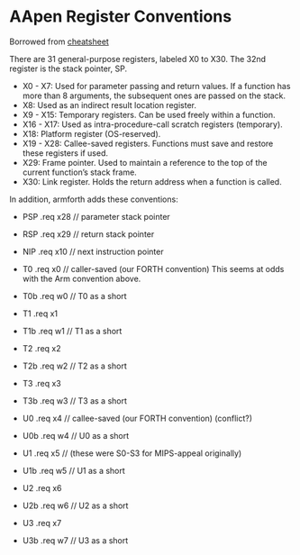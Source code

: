 # AApen Register Conventions

Borrowed from [cheatsheet](https://dede.dev/posts/ARM64-Calling-Convention-Cheat-Sheet/)

There are 31 general-purpose registers, labeled X0 to X30. 
The 32nd register is the stack pointer, SP.

 * X0 - X7: Used for parameter passing and return values. If a function has more than 8 arguments, the subsequent ones are passed on the stack.
 * X8: Used as an indirect result location register.
 * X9 - X15: Temporary registers. Can be used freely within a function.
 * X16 - X17: Used as intra-procedure-call scratch registers (temporary).
 * X18: Platform register (OS-reserved).
 * X19 - X28: Callee-saved registers. Functions must save and restore these registers if used.
 * X29: Frame pointer. Used to maintain a reference to the top of the current function’s stack frame.
 * X30: Link register. Holds the return address when a function is called.


In addition, armforth adds these conventions:

 * PSP	.req	x28	    // parameter stack pointer
 * RSP	.req	x29	    // return stack pointer
 * NIP	.req	x10	    // next instruction pointer
  
 * T0	.req	x0	    // caller-saved (our FORTH convention) This seems at odds with the Arm convention above.
 * T0b  .req    w0      // T0 as a short
 * T1	.req	x1
 * T1b  .req    w1      // T1 as a short
 * T2	.req	x2
 * T2b	.req	w2      // T2 as a short
 * T3	.req	x3
 * T3b	.req	w3      // T3 as a short
 * U0	.req	x4	    // callee-saved (our FORTH convention) (conflict?)
 * U0b	.req	w4	    // U0 as a short
 * U1	.req	x5	    // (these were S0-S3 for MIPS-appeal originally)
 * U1b  .req    w5      // U1 as a short
 * U2	.req	x6
 * U2b  .req    w6      // U2 as a short
 * U3	.req	x7
 * U3b  .req    w7      // U3 as a short
